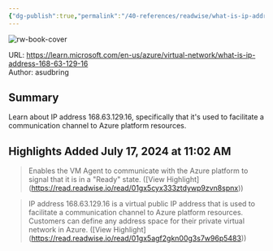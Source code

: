 ```yaml
---
{"dg-publish":true,"permalink":"/40-references/readwise/what-is-ip-address-168-63-129-16/","tags":["rw/articles"]}
---
```



![rw-book-cover](https://learn.microsoft.com/en-us/media/logos/logo-ms-social.png)

  

URL: <https://learn.microsoft.com/en-us/azure/virtual-network/what-is-ip-address-168-63-129-16>  
Author: asudbring

## Summary

Learn about IP address 168.63.129.16, specifically that it's used to facilitate a communication channel to Azure platform resources.

## Highlights Added July 17, 2024 at 11:02 AM

> Enables the VM Agent to communicate with the Azure platform to signal that it is in a "Ready" state. ([View Highlight] (<https://read.readwise.io/read/01gx5cyx333ztdywp9zvn8spnx>))

> IP address 168.63.129.16 is a virtual public IP address that is used to facilitate a communication channel to Azure platform resources. Customers can define any address space for their private virtual network in Azure. ([View Highlight] (<https://read.readwise.io/read/01gx5agf2gkn00g3s7w96p5483>))
